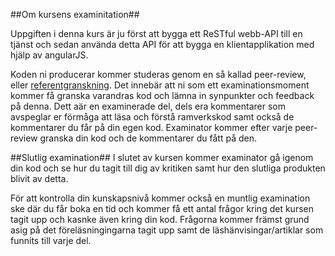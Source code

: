 ##Om kursens examinitation##

Uppgiften i denna kurs är ju först att bygga ett ReSTful webb-API till en tjänst och sedan använda detta API för att bygga en klientapplikation med hjälp av angularJS. 

Koden ni producerar kommer studeras genom en så kallad peer-review, eller [referentgranskning](http://sv.wikipedia.org/wiki/Referentgranskning).
Det innebär att ni som ett examinationsmoment kommer få granska varandras kod och lämna in synpunkter och feedback på denna. Dett aär en examinerade del, dels era kommentarer som avspeglar er förmåga att läsa och förstå ramverkskod samt också de kommentarer du får på din egen kod. Examinator kommer efter varje peer-review granska din kod och de kommentarer du fått på den.

##Slutlig examination##
I slutet av kursen kommer examinator gå igenom din kod och se hur du tagit till dig av kritiken samt hur den slutliga produkten blivit av detta.

För att kontrolla din kunskapsnivå kommer också en muntlig examination ske där du får boka en tid och kommer få ett antal frågor kring det kursen tagit upp och kasnke även kring din kod. Frågorna kommer främst grund asig på det föreläsningingarna tagit upp samt de läshänvisingar/artiklar som funnits till varje del.